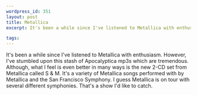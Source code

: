 ```yaml
--- 
wordpress_id: 351
layout: post
title: Metallica
excerpt: It's been a while since I've listened to Metallica with enthusiasm.  However, I've stumbled upon this stash of Apocalyptica mp3s which are tremendous.  Although, what I feel is even better in many ways is the new 2-CD set from Metallica called S & M.  It's a variety of Metallica songs performed with by Metallica and the San Francisco Symphony.  I guess Metallica is on tour with several different symphonies.  That's a show I'd like to catch.

tags: 
---
```


It's been a while since I've listened to Metallica with enthusiasm.  However, I've stumbled upon this stash of Apocalyptica mp3s which are tremendous.  Although, what I feel is even better in many ways is the new 2-CD set from Metallica called S & M.  It's a variety of Metallica songs performed with by Metallica and the San Francisco Symphony.  I guess Metallica is on tour with several different symphonies.  That's a show I'd like to catch.
